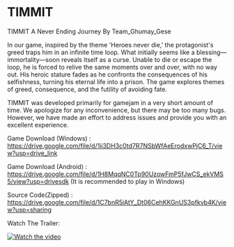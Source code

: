 # TIMMIT

TIMMIT
A Never Ending Journey
By Team_Ghumay_Gese

In our game, inspired by the theme 'Heroes never die,' the protagonist's greed traps him in an infinite time loop. What initially seems like a blessing—immortality—soon reveals itself as a curse. Unable to die or escape the loop, he is forced to relive the same moments over and over, with no way out. His heroic stature fades as he confronts the consequences of his selfishness, turning his eternal life into a prison. The game explores themes of greed, consequence, and the futility of avoiding fate.

TIMMIT was developed primarily for gamejam in a very short amount of time. We apologize for any inconvenience, but there may be too many bugs. However, we have made an effort to address issues and provide you with an excellent experience.

Game Download (Windows) : https://drive.google.com/file/d/1ii3DH3c0td7R7NSbWfAeErodxwPjC6_T/view?usp=drive_link

Game Download (Android) : https://drive.google.com/file/d/1H8MqqNC0Tp90UzowFmP5fJwCS_ekVMS5/view?usp=drivesdk
(It is recommended to play in Windows)

Source Code(Zipped) : https://drive.google.com/file/d/1C7bnR5iAtY_Dt06CehKKGnUS3pfkvb4K/view?usp=sharing

Watch The Trailer:

[![Watch the video](https://img.youtube.com/vi/Ioj_OLPnXKo/0.jpg)](https://www.youtube.com/watch?v=Ioj_OLPnXKo)

 
